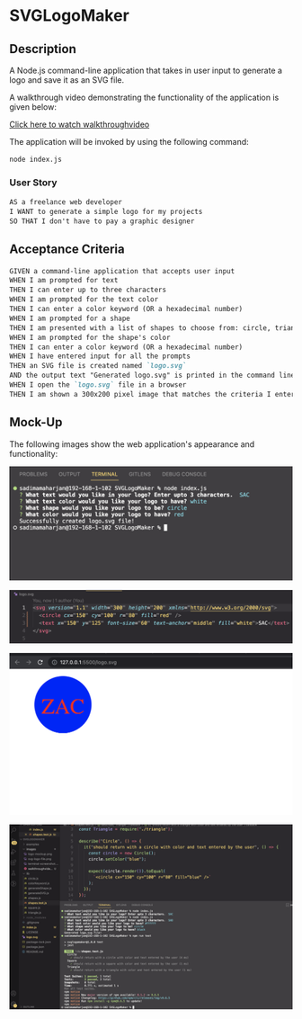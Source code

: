 # SVGLogoMaker

## Description

A Node.js command-line application that takes in user input to generate a logo and save it as an SVG file.

A walkthrough video demonstrating the functionality of the application is given below:

[Click here to watch walkthroughvideo]()

The application will be invoked by using the following command:

```bash
node index.js
```

### User Story

```md
AS a freelance web developer
I WANT to generate a simple logo for my projects
SO THAT I don't have to pay a graphic designer
```

## Acceptance Criteria

```md
GIVEN a command-line application that accepts user input
WHEN I am prompted for text
THEN I can enter up to three characters
WHEN I am prompted for the text color
THEN I can enter a color keyword (OR a hexadecimal number)
WHEN I am prompted for a shape
THEN I am presented with a list of shapes to choose from: circle, triangle, and square
WHEN I am prompted for the shape's color
THEN I can enter a color keyword (OR a hexadecimal number)
WHEN I have entered input for all the prompts
THEN an SVG file is created named `logo.svg`
AND the output text "Generated logo.svg" is printed in the command line
WHEN I open the `logo.svg` file in a browser
THEN I am shown a 300x200 pixel image that matches the criteria I entered
```

## Mock-Up

The following images show the web application's appearance and functionality:

![SVGMaker Terminal](./images/terminal-screenshot.png)

![SVG File](./images/svg-logo-file.png)

![SVG logo created](./images/logo-mockup.png)

![Tests](./images/tests.png)
